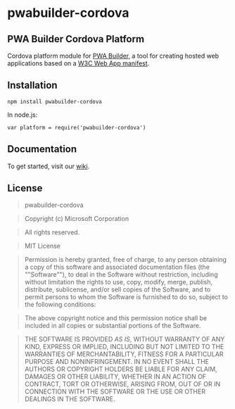 # pwabuilder-cordova

## PWA Builder Cordova Platform

Cordova platform module for [PWA Builder](https://github.com/manifoldjs/ManifoldJS), a tool for creating hosted web applications based on a [W3C Web App manifest](http://www.w3.org/TR/appmanifest/).

## Installation

```
npm install pwabuilder-cordova
```
In node.js:

```
var platform = require('pwabuilder-cordova')
```

## Documentation
To get started, visit our [wiki](https://github.com/manifoldjs/ManifoldJS/wiki).

## License

> pwabuilder-cordova

> Copyright (c) Microsoft Corporation

> All rights reserved.

> MIT License

> Permission is hereby granted, free of charge, to any person obtaining a copy of this software and associated documentation files (the ""Software""), to deal in the Software without restriction, including without limitation the rights to use, copy, modify, merge, publish, distribute, sublicense, and/or sell copies of the Software, and to permit persons to whom the Software is furnished to do so, subject to the following conditions:

> The above copyright notice and this permission notice shall be included in all copies or substantial portions of the Software.

> THE SOFTWARE IS PROVIDED *AS IS*, WITHOUT WARRANTY OF ANY KIND, EXPRESS OR IMPLIED, INCLUDING BUT NOT LIMITED TO THE WARRANTIES OF MERCHANTABILITY, FITNESS FOR A PARTICULAR PURPOSE AND NONINFRINGEMENT. IN NO EVENT SHALL THE AUTHORS OR COPYRIGHT HOLDERS BE LIABLE FOR ANY CLAIM, DAMAGES OR OTHER LIABILITY, WHETHER IN AN ACTION OF CONTRACT, TORT OR OTHERWISE, ARISING FROM, OUT OF OR IN CONNECTION WITH THE SOFTWARE OR THE USE OR OTHER DEALINGS IN THE SOFTWARE.

